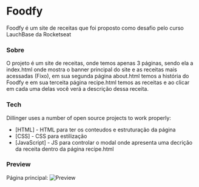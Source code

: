 # Foodfy

Foodfy é um site de receitas que foi proposto como desafio pelo curso LauchBase da Rocketseat

### Sobre

O projeto é um site de receitas, onde temos apenas 3 páginas, sendo ela a index.html onde mostra o banner principal do site e as receitas mais acessadas (Fixo), em sua segunda página about.html temos a história do Foodfy e em sua terceita página recipe.html temos as receitas e ao clicar em cada uma delas você verá a descrição dessa receita.

### Tech

Dillinger uses a number of open source projects to work properly:

* [HTML] - HTML para ter os conteudos e estruturação da página
* [CSS] - CSS para estilização
* [JavaScript] - JS para controlar o modal onde apresenta uma decrição da receita dentro da página recipe.html

### Preview

Página principal:
![Preview](https://ibb.co/52fktM1)
